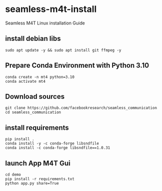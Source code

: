 # seamless-m4t-install
Seamless M4T Linux installation Guide


## install debian libs

```
sudo apt update -y && sudo apt install git ffmpeg -y

```

## Prepare Conda Environment with Python 3.10

```
conda create -n mt4 python=3.10
conda activate mt4

```

## Download sources
```
git clone https://github.com/facebookresearch/seamless_communication
cd seamless_communication

```

## install requirements

```
pip install .
conda install -y -c conda-forge libsndfile
conda install -c conda-forge libsndfile==1.0.31

```

## launch App M4T Gui

```
cd demo
pip install -r requirements.txt
python app.py share=True

```
